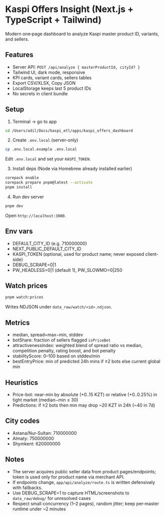 # Kaspi Offers Insight (Next.js + TypeScript + Tailwind)

Modern one‑page dashboard to analyze Kaspi master product ID, variants, and sellers.

## Features
- Server API: `POST /api/analyze { masterProductId, cityId? }`
- Tailwind UI, dark mode, responsive
- KPI cards, variant cards, sellers tables
- Export CSV/XLSX, Copy JSON
- LocalStorage keeps last 5 product IDs
- No secrets in client bundle

## Setup
1) Terminal → go to app
```bash
cd /Users/adil/Docs/kaspi_etl/apps/kaspi_offers_dashboard
```
2) Create `.env.local` (server-only)
```bash
cp .env.local.example .env.local
```
Edit `.env.local` and set your `KASPI_TOKEN`.

3) Install deps (Node via Homebrew already installed earlier)
```bash
corepack enable
corepack prepare pnpm@latest --activate
pnpm install
```

4) Run dev server
```bash
pnpm dev
```
Open `http://localhost:3000`.

## Env vars
- DEFAULT_CITY_ID (e.g. 710000000)
- NEXT_PUBLIC_DEFAULT_CITY_ID
- KASPI_TOKEN (optional, used for product name; never exposed client-side)
- DEBUG_SCRAPE=0|1
- PW_HEADLESS=0|1 (default 1), PW_SLOWMO=0|250

## Watch prices
```bash
pnpm watch:prices
```
Writes NDJSON under `data_raw/watch/<id>.ndjson`.

## Metrics
- median, spread=max−min, stddev
- botShare: fraction of sellers flagged `isPriceBot`
- attractivenessIndex: weighted blend of spread ratio vs median, competition penalty, rating boost, and bot penalty
- stabilityScore: 0–100 based on stddev/min
- bestEntryPrice: min of predicted 24h mins if ≥2 bots else current global min

## Heuristics
- Price-bot: near-min by absolute (+0..15 KZT) or relative (+0..0.25%) in tight market (median−min ≤ 30)
- Predictions: if ≥2 bots then min may drop ~20 KZT in 24h (~40 in 7d)

## City codes
- Astana/Nur‑Sultan: 710000000
- Almaty: 750000000
- Shymkent: 620000000

## Notes
- The server acquires public seller data from product pages/endpoints; token is used only for product name via merchant API.
- If endpoints change, `app/api/analyze/route.ts` is written defensively with fallbacks.
- Use DEBUG_SCRAPE=1 to capture HTML/screenshots to `data_raw/debug/` for unresolved cases
- Respect small concurrency (1–2 pages), random jitter; keep per‑master runtime under ~2 minutes



